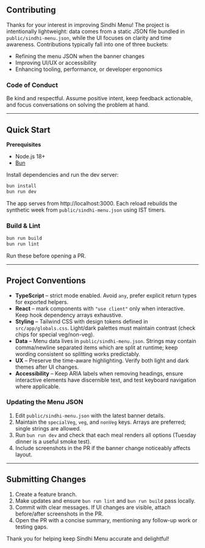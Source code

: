 ## Contributing

Thanks for your interest in improving Sindhi Menu! The project is intentionally lightweight: data comes from a static JSON file bundled in `public/sindhi-menu.json`, while the UI focuses on clarity and time awareness. Contributions typically fall into one of three buckets:

- Refining the menu JSON when the banner changes
- Improving UI/UX or accessibility
- Enhancing tooling, performance, or developer ergonomics

### Code of Conduct
Be kind and respectful. Assume positive intent, keep feedback actionable, and focus conversations on solving the problem at hand.

---

## Quick Start

**Prerequisites**
- Node.js 18+
- [Bun](https://bun.sh)

Install dependencies and run the dev server:

```bash
bun install
bun run dev
```

The app serves from http://localhost:3000. Each reload rebuilds the synthetic week from `public/sindhi-menu.json` using IST timers.

### Build & Lint
```bash
bun run build
bun run lint
```

Run these before opening a PR.

---

## Project Conventions

- **TypeScript** – strict mode enabled. Avoid `any`, prefer explicit return types for exported helpers.
- **React** – mark components with `"use client"` only when interactive. Keep hook dependency arrays exhaustive.
- **Styling** – Tailwind CSS with design tokens defined in `src/app/globals.css`. Light/dark palettes must maintain contrast (check chips for special veg/non-veg).
- **Data** – Menu data lives in `public/sindhi-menu.json`. Strings may contain comma/newline separated items which are split at runtime; keep wording consistent so splitting works predictably.
- **UX** – Preserve the time-aware highlighting. Verify both light and dark themes after UI changes.
- **Accessibility** – Keep ARIA labels when removing headings, ensure interactive elements have discernible text, and test keyboard navigation where applicable.

### Updating the Menu JSON
1. Edit `public/sindhi-menu.json` with the latest banner details.
2. Maintain the `specialVeg`, `veg`, and `nonVeg` keys. Arrays are preferred; single strings are allowed.
3. Run `bun run dev` and check that each meal renders all options (Tuesday dinner is a useful smoke test).
4. Include screenshots in the PR if the banner change noticeably affects layout.

---

## Submitting Changes

1. Create a feature branch.
2. Make updates and ensure `bun run lint` and `bun run build` pass locally.
3. Commit with clear messages. If UI changes are visible, attach before/after screenshots in the PR.
4. Open the PR with a concise summary, mentioning any follow-up work or testing gaps.

Thank you for helping keep Sindhi Menu accurate and delightful!
